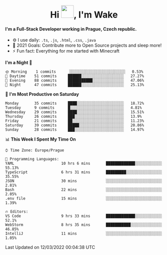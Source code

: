 <h1 align="center">Hi <img src="https://raw.githubusercontent.com/MrWakeCZ/MrWakeCZ/master/Hi.gif" width="40px" />, I'm Wake</h1>

#### I'm a Full-Stack Developer working in Prague, Czech republic.
- ⚙️ I use daily: `.ts`, `.js`, `.html`, `.css`, `.java`
- 🥅 2021 Goals: Contribute more to Open Source projects and sleep more!
- ⚡ Fun fact: Everything for me started with Minecraft

<!--START_SECTION:waka-->
**I'm a Night 🦉** 

```text
🌞 Morning    1 commits      ░░░░░░░░░░░░░░░░░░░░░░░░░   0.53% 
🌆 Daytime    51 commits     ██████░░░░░░░░░░░░░░░░░░░   27.27% 
🌃 Evening    88 commits     ███████████░░░░░░░░░░░░░░   47.06% 
🌙 Night      47 commits     ██████░░░░░░░░░░░░░░░░░░░   25.13%

```
📅 **I'm Most Productive on Saturday** 

```text
Monday       35 commits     ████░░░░░░░░░░░░░░░░░░░░░   18.72% 
Tuesday      9 commits      █░░░░░░░░░░░░░░░░░░░░░░░░   4.81% 
Wednesday    29 commits     ████░░░░░░░░░░░░░░░░░░░░░   15.51% 
Thursday     26 commits     ███░░░░░░░░░░░░░░░░░░░░░░   13.9% 
Friday       21 commits     ██░░░░░░░░░░░░░░░░░░░░░░░   11.23% 
Saturday     39 commits     █████░░░░░░░░░░░░░░░░░░░░   20.86% 
Sunday       28 commits     ███░░░░░░░░░░░░░░░░░░░░░░   14.97%

```


📊 **This Week I Spent My Time On** 

```text
⌚︎ Time Zone: Europe/Prague

💬 Programming Languages: 
YAML                     10 hrs 6 mins       █████████████░░░░░░░░░░░░   55.13% 
TypeScript               6 hrs 31 mins       █████████░░░░░░░░░░░░░░░░   35.55% 
JSON                     30 mins             ░░░░░░░░░░░░░░░░░░░░░░░░░   2.81% 
Bash                     22 mins             ░░░░░░░░░░░░░░░░░░░░░░░░░   2.05% 
.env file                15 mins             ░░░░░░░░░░░░░░░░░░░░░░░░░   1.39%

🔥 Editors: 
VS Code                  9 hrs 33 mins       █████████████░░░░░░░░░░░░   52.1% 
WebStorm                 8 hrs 35 mins       ███████████░░░░░░░░░░░░░░   46.85% 
IntelliJ                 11 mins             ░░░░░░░░░░░░░░░░░░░░░░░░░   1.05%

```


 Last Updated on 12/03/2022 00:04:38 UTC
<!--END_SECTION:waka-->
